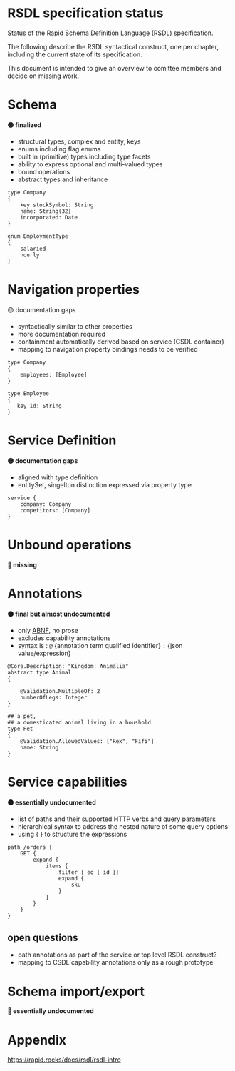 
RSDL specification status
==============

Status of the Rapid Schema Definition Language (RSDL) specification.

The following describe the RSDL syntactical construct, one per chapter, including the current state of its specification.

This document is intended to give an overview to comittee members and decide on missing work.

# Schema 

**:green_circle: finalized**


- structural types, complex and entity, keys
- enums including flag enums
- built in (primitive) types including type facets
- ability to express optional and multi-valued types
- bound operations
- abstract types and inheritance 

```RSDL
type Company
{
    key stockSymbol: String
    name: String(32)
    incorporated: Date
}

enum EmploymentType
{
    salaried
    hourly
}
```




# Navigation properties 

:yellow_circle: documentation gaps
- syntactically similar to other properties
- more documentation required 
- containment automatically derived based on service (CSDL container)
- mapping to navigation property bindings needs to be verified
    
```RSDL
type Company
{    
    employees: [Employee]
}

type Employee
{
   key id: String
}
```




# Service Definition

**:yellow_circle: documentation gaps**

- aligned with type definition
- entitySet, singelton distinction expressed via property type

```RSDL
service {
    company: Company
    competitors: [Company]
}
```

# Unbound operations

**:red_circle: missing**

# Annotations 

**:orange_circle: final but almost undocumented**

- only [ABNF](https://rapid.rocks/docs/rsdl/rsdl-abnf#annotations), no prose  
- excludes capability annotations
- syntax is : `@` {annotation term qualified identifier} `:` {json value/expression}

```RSDL
@Core.Description: "Kingdom: Animalia"
abstract type Animal
{
  
    @Validation.MultipleOf: 2
    numberOfLegs: Integer
}

## a pet, 
## a domesticated animal living in a houshold
type Pet
{
    @Validation.AllowedValues: ["Rex", "Fifi"]
    name: String
}
```


# Service capabilities

**:orange_circle: essentially undocumented**

- list of paths and their supported HTTP verbs and query parameters
- hierarchical syntax to address the nested nature of some query options
- using { } to structure the expressions

```RSDL
path /orders {
    GET { 
        expand {
            items { 
                filter { eq { id }}
                expand { 
                    sku
                }
            }    
        }
    }
}

```


## open questions

- path annotations as part of the service or top level RSDL construct?
- mapping to CSDL capability annotations only as a rough prototype



# Schema import/export 

**:red_circle: essentially undocumented**


# Appendix

https://rapid.rocks/docs/rsdl/rsdl-intro
